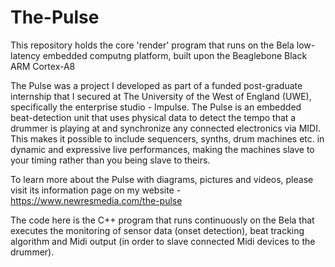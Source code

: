 # The-Pulse

This repository holds the core 'render' program that runs on the Bela low-latency embedded computng platform, built upon the Beaglebone Black ARM Cortex-A8

The Pulse was a project I developed as part of a funded post-graduate internship that I secured at The University of the West of England (UWE), specifically the enterprise studio - Impulse.
The Pulse is an embedded beat-detection unit that uses physical data to detect the tempo that a drummer is playing at and synchronize any connected electronics via MIDI. This makes it possible to include sequencers, synths, drum machines etc. in dynamic and expressive live performances, making the machines slave to your timing rather than you being slave to theirs.

To learn more about the Pulse with diagrams, pictures and videos, please visit its information page on my website - https://www.newresmedia.com/the-pulse 

The code here is the C++ program that runs continuously on the Bela that executes the monitoring of sensor data (onset detection), beat tracking algorithm and Midi output (in order to slave connected Midi devices to the drummer).
